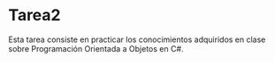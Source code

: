 # Tarea2
Esta tarea consiste en practicar los conocimientos adquiridos en clase sobre Programación Orientada a Objetos en C#.
